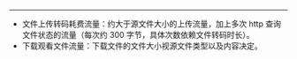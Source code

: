 <Title>文件上传转码和下载观看耗费的流量如何计算？</Title>



- - -

- 文件上传转码耗费流量：约大于源文件大小的上传流量，加上多次 http 查询文件状态的流量（每次约 300 字节，具体次数依赖文件转码时长）。
- 下载观看文件流量：下载文件的文件大小视源文件类型以及内容决定。
